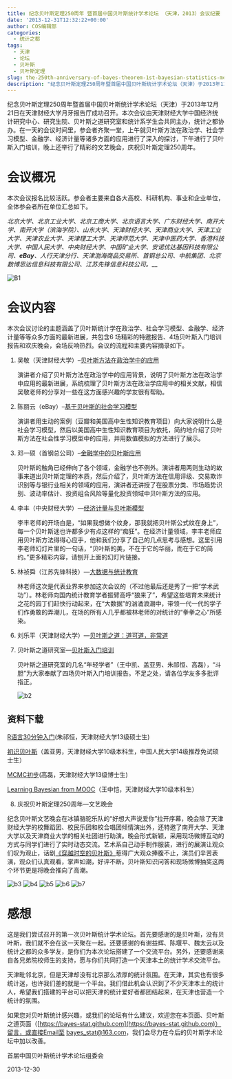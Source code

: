 ```yaml
---
title: 纪念贝叶斯定理250周年 暨首届中国贝叶斯统计学术论坛 （天津，2013）会议纪要
date: '2013-12-31T12:32:22+00:00'
author: COS编辑部
categories:
  - 统计之都
tags:
  - 天津
  - 论坛
  - 贝叶斯
  - 贝叶斯定理
slug: the-250th-anniversary-of-bayes-theorem-1st-bayesian-statistics-meeting
description: "纪念贝叶斯定理250周年暨首届中国贝叶斯统计学术论坛（天津）于2013年12月21日在天津财经大学月牙报告厅成功召开。本次会议由天津财经大学中国经济统计研究中心、研究生院、贝叶斯之道研究室和统计系学生会共同主办，统计之都协办。在一天的会议时间里，参会者齐聚一堂，上午就贝叶斯方法在政治学、社会学习模型、金融学、经济计量等诸多方面的应用进行了深入的探讨，下午进行了贝叶斯入门培训，晚上还举行了精彩的文艺晚会，庆祝贝叶斯定理250周年。"
---
```


纪念贝叶斯定理250周年暨首届中国贝叶斯统计学术论坛（天津）于2013年12月21日在天津财经大学月牙报告厅成功召开。本次会议由天津财经大学中国经济统计研究中心、研究生院、贝叶斯之道研究室和统计系学生会共同主办，统计之都协办。在一天的会议时间里，参会者齐聚一堂，上午就贝叶斯方法在政治学、社会学习模型、金融学、经济计量等诸多方面的应用进行了深入的探讨，下午进行了贝叶斯入门培训，晚上还举行了精彩的文艺晚会，庆祝贝叶斯定理250周年。

# 会议概况

本次会议报名比较活跃。参会者主要来自各大高校、科研机构、事业和企业单位，全体参会者所在单位汇总如下。

_北京大学、北京工业大学、北京工商大学、北京语言大学、广东财经大学、南开大学、南开大学（滨海学院）、山东大学、天津财经大学、天津商业大学、天津工业大学、天津农业大学、天津理工大学、天津师范大学、天津中医药大学、香港科技大学、中国人民大学、中央财经大学、中国矿业大学、安诺优达基因科技有限公司、__eBay__、人行天津分行、天津渤海商品交易所、首钢总公司、中航集团、北京数博思达信息科技有限公司、江苏先锋信息科技公司。___
  
  
![B1](https://uploads.cosx.org/2013/12/B1.jpg)
  

# 会议内容

本次会议讨论的主题涵盖了贝叶斯统计学在政治学、社会学习模型、金融学、经济计量等等众多方面的最新进展，共包含6 场精彩的特邀报告、4场贝叶斯入门培训报告和欢庆晚会，会场反响热烈。会议的流程和主要内容摘录如下。

1. 吴敬（天津财经大学）–[贝叶斯方法在政治学中的应用](https://uploads.cosx.org/2013/12/下载1-吴敬-贝叶斯方法在政治学中的应用.ppt)

    演讲者介绍了贝叶斯方法在政治学中的应用背景，说明了贝叶斯方法在政治学中应用的最新进展，系统梳理了贝叶斯方法在政治学应用中的相关文献，相信吴敬老师的分享对一些在这方面感兴趣的学友很有帮助。

1. 陈丽云（eBay）–[基于贝叶斯的社会学习模型](https://uploads.cosx.org/2013/12/下载2-Liyun.Chen-slides_social_learning_part.pdf)

    演讲者用生动的案例（豆瓣和美国高中生性知识教育项目）向大家说明什么是社会学习模型，然后以美国高中生性知识教育项目为依托，简约地介绍了贝叶斯方法在社会性学习模型中的应用，并用数值模拟的方法进行了展示。

1. 邓一硕（首钢总公司）–[金融学中的贝叶斯应用](https://uploads.cosx.org/2013/12/下载4-邓一硕-贝叶斯在金融领域的应用概览.pdf)

    贝叶斯的触角已经伸向了各个领域，金融学也不例外。演讲者用两则生动的故事来道出贝叶斯定理的本质，然后介绍了，贝叶斯方法在信用评级、交易欺诈识别等与银行业相关的领域的应用，演讲者还讲授了在股票分类、市场趋势识别、波动率估计、投资组合风险等量化投资领域中贝叶斯方法的应用。

1. 李丰（中央财经大学）—[经济计量与贝叶斯模型](https://uploads.cosx.org/2013/12/下载3-Feng.Li-Bayesian1.pdf)

    李丰老师的开场白是，“如果我想做个纹身，那我就把贝叶斯公式纹在身上”，每一个贝叶斯迷也许都多少有点这样的“痴狂”。在经济计量领域，李丰老师应用贝叶斯方法得得心应手，他和我们分享了自己的几点思考与感想。这里引用李老师幻灯片里的一句话，“贝叶斯的美，不在于它的华丽，而在于它的简约。”更多精彩内容，请刨开上面的幻灯片链接。

1. 林祯舜（江苏先锋科技）—[大数据与统计教育](https://uploads.cosx.org/2013/12/下载5-林祯舜-大数据与统计教育-业界的观点.pdf)

    林老师这次是代表业界来参加这次会议的（不过他最后还是秀了一把“学术武功”）。林老师向国内统计教育学者振臂高呼“狼来了”，希望这些培育未来统计之花的园丁们赶快行动起来，在“大数据”的汹涌浪潮中，带领一代一代的学子们作勇敢的弄潮儿，在场的所有人几乎都被林老师的对统计的“拳拳之心”所感染。

1. 刘乐平（天津财经大学）—[贝叶斯之道：道可道，非常道](https://uploads.cosx.org/2013/12/下载6-刘乐平-贝叶斯之道-道可道-非常道-2013-12-21.ppt)

1. 贝叶斯之道研究室—[贝叶斯入门培训](https://bayes-stat.github.com)

    贝叶斯之道研究室的几名“年轻学者”（王中凯、盖亚男、朱祁恒、高磊），“斗胆”为大家奉献了四场贝叶斯入门培训报告。不足之处，请各位学友多多批评指正。

    ![b2](https://uploads.cosx.org/2013/12/b2.jpg)

## 资料下载

  [R语言30分钟入门](https://uploads.cosx.org/2013/12/下载7-朱祁恒-R语言30分钟入门.rar)(朱祁恒，天津财经大学13级硕士生)

  [初识贝叶斯](https://uploads.cosx.org/2013/12/下载8-盖亚男-初识贝叶斯1.pdf)（盖亚男，天津财经大学10级本科生，中国人民大学14级推荐免试硕士生）

  [MCMC初步](https://uploads.cosx.org/2013/12/下载9-高磊-MCMC初步.rar)(高磊，天津财经大学13级博士生)

  [Learning Bayesian from MOOC](https://uploads.cosx.org/2013/12/下载10-王中恺-Learning-Bayesian-from-MOOC.pdf)（王中恺，天津财经大学10级本科生）


8. 庆祝贝叶斯定理250周年—文艺晚会

纪念贝叶斯文艺晚会在冰镇骆驼乐队的“好想大声说爱你”拉开序幕，晚会除了天津财经大学的校舞蹈团、校民乐团和校合唱团倾情演出外，还特邀了南开大学、天津大学以及天津商业大学的相关社团进行助演。晚会形式新颖，采用现场微博互动的方式与同学们进行了实时动态交流。艺术系自己动手制作服装，进行的展演让观众们叹为观止，话剧[《穿越时空的贝叶斯》](https://uploads.cosx.org/2013/12/下载11-张园-贝叶斯话剧剧本.doc)惹得广大观众捧腹不止，演员们辛苦表演，观众们认真观看，掌声如潮，好评不断。贝叶斯知识问答和现场微博抽奖这两个环节更是将晚会推向了高潮。

![b3](https://uploads.cosx.org/2013/12/b3.jpg) ![b4](https://uploads.cosx.org/2013/12/b4.jpg) ![b5](https://uploads.cosx.org/2013/12/b5.jpg) ![b6](https://uploads.cosx.org/2013/12/b6.jpg) ![b7](https://uploads.cosx.org/2013/12/b7.jpg)


# 感想

这是我们尝试召开的第一次贝叶斯统计学术论坛。首先要感谢的是贝叶斯，没有贝叶斯，我们就不会在这一天聚在一起。还要感谢的有谢益辉、陈堰平、魏太云以及统计之都的众多学友，是你们为本次论坛搭建了一个交流平台。另外，还要感谢来自各兄弟院校师生的支持，愿与你们共同打造一个天津本土的统计学术交流平台。

天津毗邻北京，但是天津却没有北京那么浓厚的统计氛围。在天津，其实也有很多统计迷，也许我们差的就是一个平台。我们借此机会认识到了不少天津本土的统计人，希望我们搭建的平台可以把天津的统计爱好者都团结起来，在天津也营造一个统计的氛围。

如果您对贝叶斯统计感兴趣，或我们的论坛有什么建议，欢迎您在本页面、贝叶斯之道页面（[https://bayes-stat.github.com](https://bayes-stat.github.com)）留言，或直接Email至 bayes_stat@163.com，我们会尽力在今后的贝叶斯学术论坛中加以改善。


  首届中国贝叶斯统计学术论坛组委会

2013-12-30
